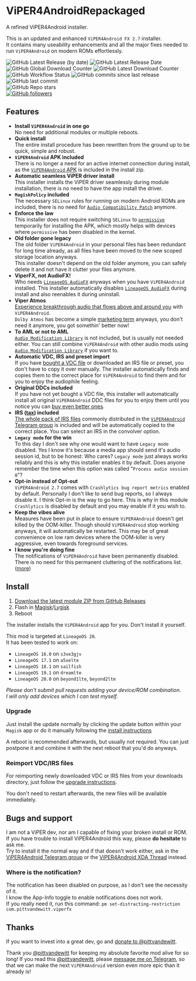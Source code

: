 # ViPER4AndroidRepackaged
A refined ViPER4Android installer.

This is an updated and enhanced `ViPER4Android FX 2.7` installer. \
It contains many useability enhancements and all the major fixes needed to run `ViPER4Android` on modern ROMs effortlessly.

![GitHub Latest Release (by date)](https://img.shields.io/github/v/release/programminghoch10/ViPER4AndroidRepackaged?label=latest&logo=github&display_name=release)
![GitHub Latest Release Date](https://img.shields.io/github/release-date/programminghoch10/ViPER4AndroidRepackaged?logo=github) \
![GitHub Global Download Counter](https://img.shields.io/github/downloads/programminghoch10/Viper4AndroidRepackaged/total?logo=github)
![GitHub Latest Download Counter](https://img.shields.io/github/downloads/programminghoch10/Viper4AndroidRepackaged/latest/total?logo=github) \
![GitHub Workflow Status](https://img.shields.io/github/actions/workflow/status/programminghoch10/ViPER4AndroidRepackaged/build.yml?logo=github%20actions&logoColor=white)
![GitHub commits since last release](https://img.shields.io/github/commits-since/programminghoch10/ViPER4AndroidRepackaged/latest?logo=git&logoColor=white)
![GitHub last commit](https://img.shields.io/github/last-commit/programminghoch10/ViPER4AndroidRepackaged?logo=git&logoColor=white) \
![GitHub Repo stars](https://img.shields.io/github/stars/programminghoch10/ViPER4AndroidRepackaged?style=social) \
[![GitHub followers](https://img.shields.io/github/followers/programminghoch10?style=social)](https://github.com/programminghoch10)

## Features

* **Install `ViPER4Android` in one go** \
  No need for additional modules or multiple reboots.
* **Quick install** \
  The entire install procedure has been rewritten from the ground up
  to be quick, simple and robust.
* **`ViPER4Android` APK included** \
  There is no longer a need for an active internet connection during install,
  as the [`ViPER4Android` APK](https://zackptg5.com/downloads/v4afx.apk)
  is included in the install zip.
* **Automatic seamless ViPER driver install** \
  This installer installs the ViPER driver seamlessly during module installation,
  there is no need to have the app install the driver.
* **`MagiskPolicy` included** \
  The necessary `SELinux` rules for running on modern Android ROMs are included,
  there is no need for [`Audio Compatibility Patch`](https://github.com/Magisk-Modules-Repo/acp) anymore.
* **Enforce the law** \
  This installer does not require switching `SELinux` to
  [`permissive`](https://stopdisablingselinux.com/)
  temporarily for installing the APK,
  which mostly helps with devices where `permissive` has been disabled in the kernel.
* **Old folder gone legacy** \
  The old folder `ViPER4Android` in your personal files has been redundant for long time already,
  as all files have been moved to the new scoped storage location anyways. \
  This installer doesn't depend on the old folder anymore,
  you can safely delete it and not have it clutter your files anymore.
* **ViperFX, not AudioFX!** \
  Who needs [`LineageOS AudioFX`](https://github.com/LineageOS/android_packages_apps_AudioFX) anyways
  when you have `ViPER4Android` installed.
  This installer automatically disables
  [`LineageOS AudioFX`](https://github.com/LineageOS/android_packages_apps_AudioFX)
  during install and also reenables it during uninstall.
* **Viper Atmos** \
  [Experience breakthrough audio that flows above and around you](https://github.com/LineageOS/android_hardware_samsung/blob/2359bd00227d706a9dda5378e7537b2e43e3c965/dap/res/values/strings.xml#L10)
  with `ViPER4Android`. \
  `Dolby Atmos` has become a simple
  [marketing term](https://www.youtube.com/watch?v=ua-JnXlDcTU)
  anyways, you don't need it anymore, you got somethin' better now!
* **To AML or not to AML** \
  [`Audio Modification Library`](https://github.com/Magisk-Modules-Repo/aml) is not included,
  but is usually not needed either.
  You can still combine `ViPER4Android` with other audio mods
  using [`Audio Modification Library`](https://github.com/Magisk-Modules-Repo/aml) if you want to.
* **Automatic VDC, IRS and preset import** \
  If you have [bought a VDC file](https://t.me/vdcservice)
  or downloaded an IRS file or preset,
  you don't have to copy it over manually.
  The installer automatically finds and copies them to the correct place
  for `ViPER4Android` to find them
  and for you to enjoy the audiophile feeling.
* **Original DDCs included** \
  If you have not yet bought a VDC file,
  this installer will automatically install all original `ViPER4Android` DDC files
  for you to enjoy them
  until you notice you can [buy even better ones](https://t.me/vdcservice).
* **IRS ([tax](https://www.youtube.com/results?search_query=kitboga+irs+scammer)) included** \
  [The whole pack of IRS files](https://drive.google.com/file/d/1Bii6ER0cNgHMspVozMIfYfFAu3l16d_-/view?usp=sharing)
  commonly distributed in the
  [`ViPER4Android` Telegram group](https://t.me/ViPER4AndroidFX)
  is included and will be automatically copied to the correct place.
  You can select an IRS in the convolver option.
* **`Legacy mode` for the win** \
  To this day I don't see why one would want to have `Legacy mode` disabled.
  Yes I know it's because a media app should send it's audio session id, but to be honest:
  Who cares?
  `Legacy mode` just always works reliably and this is why this installer enables it by default.
  Does anyone remember the time when this option was called "`Process audio session 0`"?
* **Opt-in instead of Opt-out** \
  `ViPER4Android 2.7` comes with `Crashlytics bug report metrics` enabled by default.
  Personally I don't like to send bug reports, so I always disable it.
  I think Opt-in is the way to go here.
  This is why in this module `Crashlytics` is disabled by default and you may enable if it you wish to.
* **Keep the vibes alive** \
  Measures have been put in place to ensure `ViPER4Android` doesn't get killed by the OOM-killer.
  Though should `ViPER4Android` stop working anyways, it will automatically be restarted.
  This may be of great convenience on low ram devices
  where the OOM-killer is very aggressive,
  even towards foreground services.
* **I know you're doing fine** \
  The notifications of `ViPER4Android` have been permanently disabled.
  There is no need for this permanent cluttering of the notifications list.
  ([more](#where-is-the-notification))

## Install

1. [Download the latest module ZIP from GitHub Releases](https://github.com/programminghoch10/ViPER4AndroidRepackaged/releases)
1. Flash in [Magisk](https://github.com/topjohnwu/Magisk)/[Lygisk](https://github.com/programminghoch10/Lygisk)
1. Reboot

The installer installs the `ViPER4Android` app for you.
Don't install it yourself.

This mod is targeted at `LineageOS 20`. \
It has been tested to work on:
* `LineageOS 16.0` on `s3ve3gjv`
* `LineageOS 17.1` on `a5xelte`
* `LineageOS 18.1` on `sailfish`
* `LineageOS 19.1` on `dreamlte`
* `LineageOS 20.0` on `beyond1lte`, `beyond2lte`

_Please don't submit pull requests adding your device/ROM combination._ \
_I will only add devices which I can test myself._

### Upgrade

Just install the update normally
by clicking the update button within your `Magisk` app
or do it manually following the [install instructions](#install)

A reboot is recommended afterwards,
but usually not required.
You can just postpone it
and combine it with the next reboot that you'd do anyways.

### Reimport VDC/IRS files

For reimporting newly downloaded VDC or IRS files
from your downloads directory,
just follow the [upgrade instructions](#upgrade).

You don't need to restart afterwards,
the new files will be available immediately.

## Bugs and support

I am not a ViPER dev, nor am I capable of fixing your broken install or ROM. \
If you have trouble to install ViPER4Android this way, please **do hesitate** to ask me. \
Try to install it the normal way and if that doesn't work either,
ask in the
[ViPER4Android Telegram group](https://t.me/ViPER4AndroidFX)
or the
[ViPER4Android XDA Thread](https://forum.xda-developers.com/android/apps-games/app-viper4android-fx-2-6-0-0-t3774651)
instead.

### Where is the notification?
The notification has been disabled on purpose,
as I don't see the necessity of it. \
I know the App-Info toggle to enable notifications does not work. \
If you really need it, run this command:
`pm set-distracting-restriction com.pittvandewitt.viperfx`

## Thanks

If you want to invest into a great dev,
go and [donate to @pittvandewitt](https://www.paypal.com/donate/?cmd=_s-xclick&hosted_button_id=53H9TP89FLWUU).

Thank you
[@pittvandewitt](https://github.com/pittvandewitt)
for keeping my absolute favorite mod alive for so long!
If you read this [@pittvandewitt](https://t.me/pittvandewitt),
please [message me on Telegram](https://t.me/programminghoch10),
so that we can make the next `ViPER4Android` version even more epic than it already is!
